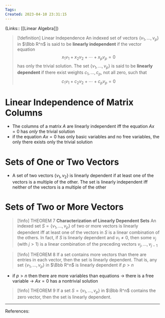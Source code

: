 ```yaml
---
Tags: 
Created: 2023-04-10 23:31:15
---
```

(Links:: [[Linear Algebra]])

> [!definition] Linear Independence
> An indexed set of vectors $\{v_1,...,v_p\}$ in $\Bbb R^n$ is said to be **linearly independent** if the vector equation $$x_1v_1+x_2v_2+\cdots+x_pv_p=0$$ has only the trivial solution. The set $\{v_1,...,v_p\}$ is said to be **linearly dependent** if there exist weights $c_1,...,c_p$, not all zero, such that $$c_1v_1+c_2v_2+\cdots+c_pv_p=0$$

# Linear Independence of Matrix Columns
- The columns of a matrix $A$ are linearly independent iff the equation $Ax=0$ has *only* the trivial solution
- if the equation $Ax=0$ has only basic variables and no free variables, the only there exists only the trivial solution
# Sets of One or Two Vectors
- A set of two vectors $\{v_1,v_2\}$ is linearly dependent if at least one of the vectors is a multiple of the other. The set is linearly independent iff neither of the vectors is a multiple of the other
# Sets of Two or More Vectors
> [!info] THEOREM 7 
> **Characterization of Linearly Dependent Sets**
> An indexed set $S=\{v_1,...,v_p\}$ of two or more vectors is linearly dependent iff at least one of the vectors in $S$ is a linear combination of the others. In fact, if $S$ is linearly dependent and $v_1\neq0$, then some $v_j$ (with $j>1$) is a linear combination of the preceding vectors $v_j,...,v_{j-1}$

> [!info] THEOREM 8
> If a set contains more vectors than there are entries in each vector, then the set is linearly dependent. That is, any set $\{v_1,...,v_p\}$ in $\Bbb R^n$ is linearly dependent if $p>n$
- if $p>n$ then there are more variables than equations -> there is a free variable -> $Ax=0$ has a nontrivial solution

> [!info] THEOREM 9
> If a set $S = \{v_1,...,v_p\}$ in $\Bbb R^n$ contains the zero vector, then the set is linearly dependent.

---
References: